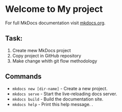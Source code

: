 # Welcome to My project

For full MkDocs documentation visit [mkdocs.org](http://mkdocs.org).

## Task:

1. Create mew MkDocs project
2. Copy project in GitHub repository
3. Make change whith git flow methodology 


## Commands

* `mkdocs new [dir-name]` - Create a new project.
* `mkdocs serve` - Start the live-reloading docs server.
* `mkdocs build` - Build the documentation site.
* `mkdocs help` - Print this help message.
.
